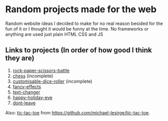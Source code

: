 # Random projects made for the web
Random website ideas I decided to make for no real reason besided for the fun of it or I thought it would be funny at the time. No frameworks or anything are used just plain HTML CSS and JS

## Links to projects (In order of how good I think they are)
1. [rock-paper-scissors-battle](https://raw.githack.com/michael-lesirge/random-simple-web-projects/main/rock-paper-scissors-battle/index.html)
0. [chess](https://raw.githack.com/michael-lesirge/random-simple-frontend-projects/main/chess/index.html) (incomplete)
0. [customisable-dice-roller](https://raw.githack.com/michael-lesirge/random-simple-web-projects/main/customisable-dice-roller/index.html) (incomplete)
0. [fancy-effects](https://raw.githack.com/michael-lesirge/random-simple-web-projects/main/fancy-effects/index.html)
0. [text-changer](https://raw.githack.com/michael-lesirge/random-simple-frontend-projects/main/text-changer/index.html)
0. [happy-holiday-eve](https://raw.githack.com/michael-lesirge/random-simple-frontend-projects/main/happy-holiday-eve/index.html)
0. [dont-leave](https://raw.githack.com/michael-lesirge/random-simple-frontend-projects/main/dont-leave/index.html)


Also: [tic-tac-toe](https://raw.githack.com/michael-lesirge/tic-tac-toe/main/HTML-CSS-JS/) from https://github.com/michael-lesirge/tic-tac-toe.
